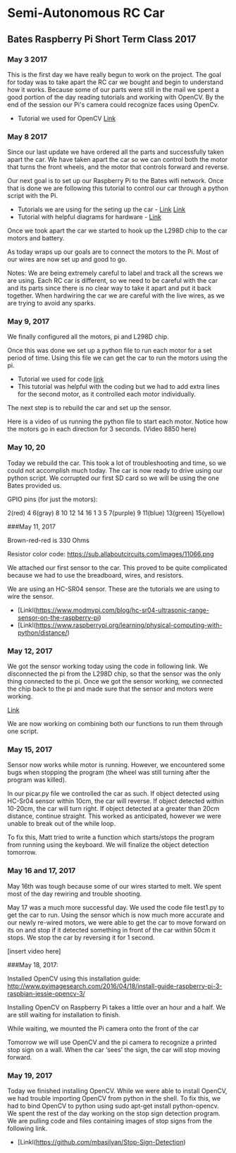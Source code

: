 # Semi-Autonomous RC Car 
## Bates Raspberry Pi Short Term Class 2017


### May 3 2017
This is the first day we have really begun to work on the project. The goal for today was to take apart the RC car we bought and begin to understand how it works. Because some of our parts were still in the mail we spent a good portion of the day reading tutorials and working with OpenCV. By the end of the session our Pi's camera could recognize faces using OpenCv.
- Tutorial we used for OpenCV [Link](https://pythonprogramming.net/loading-images-python-opencv-tutorial/)




### May 8 2017
Since our last update we have ordered all the parts and successfully taken apart the car. We have taken apart the car so we can control both the motor that turns the front wheels, and the motor that controls forward and reverse.
    
Our next goal is to set up our Raspberry Pi to the Bates wifi network. Once that is done we are following this tutorial to control our car through a python script with the Pi.

- Tutorials we are using for the seting up the car - [Link](http://www.instructables.com/id/Controlling-a-Raspberry-Pi-RC-Car-With-a-Keyboard/)
[Link](http://www.instructables.com/id/Raspberry-Pi-2-WiFi-RC-Car/)
- Tutorial with helpful diagrams for hardware - [Link](http://forums.parallax.com/discussion/156410/how-to-use-a-l298n-dual-h-bridge-with-a-microcontroller-quickstart-board)

Once we took apart the car we started to hook up the L298D chip to the car motors and battery. 



As today wraps up our goals are to connect the motors to the Pi. Most of our wires are now set up and good to go. 

Notes: We are being extremely careful to label and track all the screws we are using. Each RC car is different, so we need to be careful with the car and its parts since there is no clear way to take it apart and put it back together. When hardwiring the car we are careful with the live wires, as we are trying to avoid any sparks. 

### May 9, 2017

We finally configured all the motors, pi and L298D chip. 

Once this was done we set up a python file to run each motor for a set period of time. Using this file we can get the car to run the motors using the pi.

- Tutorial we used for code [link](http://deepaksinghviblog.blogspot.com/2014/08/raspberrypi-to-run-dc-motor-using-l298n.html)
- This tutorial was helpful with the coding but we had to add extra lines for the second motor, as it controlled each motor individually.

The next step is to rebuild the car and set up the sensor.  

Here is a video of us running the python file to start each motor. Notice how the motors go in each direction for 3 seconds. 
(Video 8850 here) 

### May 10, 20

Today we rebuild the car. This took a lot of troubleshooting and time, so we could not accomplish much today. The car is now ready to drive using our python script. We corrupted our first SD card so we will be using the one Bates provided us.

GPIO pins (for just the motors):

2(red)
4
6(gray)
8
10
12
14
16
1
3
5
7(purple)
9
11(blue)
13(green)
15(yellow)



###May 11, 2017

Brown-red-red is 330 Ohms

Resistor color code: https://sub.allaboutcircuits.com/images/11066.png

We attached our first sensor to the car. This proved to be quite complicated because we had to use the breadboard, wires, and resistors. 



We are using an HC-SR04 sensor. These are the tutorials we are using to wire the sensor. 
- [Linkl(https://www.modmypi.com/blog/hc-sr04-ultrasonic-range-sensor-on-the-raspberry-pi)
- [Linkl(https://www.raspberrypi.org/learning/physical-computing-with-python/distance/)

### May 12, 2017 

We got the sensor working today using the code in following link. We disconnected the pi from the L298D chip, so that the sensor was the only thing connected to the pi. Once we got the sensor working, we connected the chip back to the pi and made sure that the sensor and motors were working. 

[Link](http://www.knight-of-pi.org/ultrasonic-range-detection-with-the-raspberry-pi/)

We are now working on combining both our functions to run them through one script. 

### May 15, 2017

Sensor now works while motor is running. However, we encountered some bugs when stopping the program (the wheel was still turning after the program was killed).

In our picar.py file we controlled the car as such. If object detected using HC-Sr04 sensor within 10cm, the car will reverse. If object detected within 10-20cm, the car will turn right. If object detected at a greater than 20cm distance, continue straight. This worked as anticipated, however we were unable to break out of the while loop.  

To fix this, Matt tried to write a function which starts/stops the program from running using the keyboard.  We will finalize the object detection tomorrow.  

### May 16 and 17, 2017

May 16th was tough because some of our wires started to melt. We spent most of the day rewiring and trouble shooting. 

May 17 was a much more successful day. We used the code file test1.py to get the car to run. Using the sensor which is now much more accurate and our newly re-wired motors, we were able to get the car to move forward on its on and stop if it detected something in front of the car within 50cm it stops. We stop the car by reversing it for 1 second. 

[insert video here]

###May 18, 2017:

Installed OpenCV using this installation guide: http://www.pyimagesearch.com/2016/04/18/install-guide-raspberry-pi-3-raspbian-jessie-opencv-3/

Installing OpenCV on Raspberry Pi takes a little over an hour and a half.  We are still waiting for installation to finish.  

While waiting, we mounted the Pi camera onto the front of the car 



Tomorrow we will use OpenCV and the pi camera to recognize a printed stop sign on a wall.  When the car ‘sees’ the sign, the car will stop moving forward.  

### May 19, 2017 

Today we finished installing OpenCV. While we were able to install OpenCV, we had trouble importing OpenCV from python in the shell. To fix this, we had to bind OpenCV to python using sudo apt-get install python-opencv. We spent the rest of the day working on the stop sign detection program. We are pulling code and files containing images of stop signs from the following link. 

- [Linkl(https://github.com/mbasilyan/Stop-Sign-Detection)






